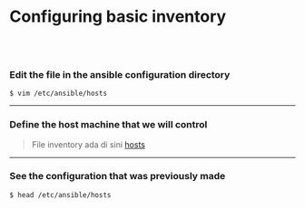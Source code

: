 # Configuring basic inventory
<br><br>
### Edit the file in the ansible configuration directory
```
$ vim /etc/ansible/hosts
```
---
### Define the host machine that we will control 
> File inventory ada di sini [hosts](./hosts)
---
### See the configuration that was previously made
```
$ head /etc/ansible/hosts

```